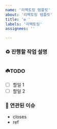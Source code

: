 ```yaml
---
name: '리팩토링 템플릿'
about: '리팩토링 템플릿'
title: '♻️ '
labels: '리팩토링'
assignees: ''

---
```


### ♻️ 진행할 작업 설명

<!-- 진행할 작업에 대해 간단하게 설명해주세염 -->

```markdown

```

### ☘️TODO

<!-- 해당 작업을 수행하기 위해 해야 할 하위 태스크를 작성해주세염 -->

- [ ] 할일 1
- [ ] 할일 2

### 🐋 연관된 이슈

<!-- 연결된 이슈 정보를 작성해주세염 -->

- closes
- ref
